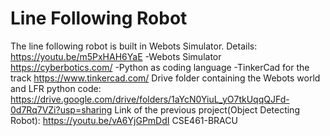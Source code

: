 # Line Following Robot 
The line following robot is built in Webots Simulator.
Details:
https://youtu.be/m5PxHAH6YaE
-Webots Simulator    
https://cyberbotics.com/
-Python as coding language
-TinkerCad for the track
https://www.tinkercad.com/
Drive folder containing the Webots world and LFR python code:
https://drive.google.com/drive/folders/1aYcN0YiuL_yO7tkUqqQJFd-0d7Rq7VZi?usp=sharing
Link of the previous project(Object Detecting Robot):
https://youtu.be/vA6YjGPmDdI
CSE461-BRACU
